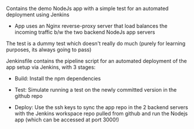 
Contains the demo NodeJs app with a simple test for an automated deployment using Jenkins

 - App uses an Nginx reverse-proxy server that load balances the incoming traffic b/w the two backend NodeJs app servers

The test is a dummy test which doesn't really do much (purely for learning purposes, its always going to pass)

Jenkinsfile contains the pipeline script for an automated deployment of the app setup via Jenkins, with 3 stages:
 
 - Build: Install the npm dependencies

 - Test: Simulate running a test on the newly committed version in the github repo
 
 - Deploy: Use the ssh keys to sync the app repo in the 2 backend servers with the Jenkins workspace repo pulled from github            and run the Nodejs app (which can be accessed at port 3000!)

